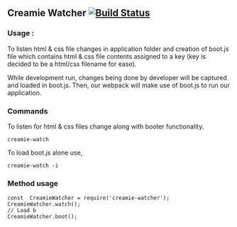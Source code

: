 ## Creamie Watcher [![Build Status](https://travis-ci.org/Haribalajiravi/creamie-watcher.svg?branch=master)](https://travis-ci.org/Haribalajiravi/creamie-watcher)

### Usage :
To listen html & css file changes in application folder and creation of boot.js file which contains html & css file contents assigned to a key (key is decided to be a html/css filename for ease).

While development run, changes being done by developer will be captured and loaded in boot.js. Then, our webpack will make use of boot.js to run our application.

### Commands 
To listen for html & css files change along with booter functionality.

	creamie-watch

To load boot.js alone use,

	creamie-watch -i

### Method usage

    const  CreamieWatcher = require('creamie-watcher');
    CreamieWatcher.watch();
    // Load b
    CreamieWatcher.boot();

<!--stackedit_data:
eyJoaXN0b3J5IjpbMTExMDgzNTM2OCwtMzMyNDU1MzYzXX0=
-->